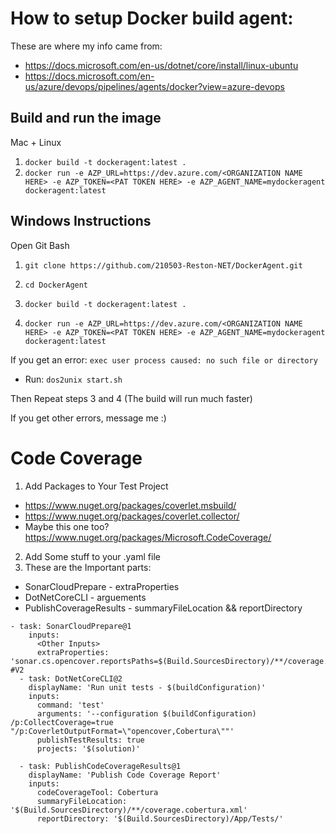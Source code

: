 # How to setup Docker build agent:
These are where my info came from:
- https://docs.microsoft.com/en-us/dotnet/core/install/linux-ubuntu
- https://docs.microsoft.com/en-us/azure/devops/pipelines/agents/docker?view=azure-devops

## Build and run the image
Mac + Linux
1. `docker build -t dockeragent:latest .`
2. `docker run -e AZP_URL=https://dev.azure.com/<ORGANIZATION NAME HERE> -e AZP_TOKEN=<PAT TOKEN HERE> -e AZP_AGENT_NAME=mydockeragent dockeragent:latest`

## Windows Instructions
Open Git Bash

1. `git clone https://github.com/210503-Reston-NET/DockerAgent.git`

2. `cd DockerAgent`

3. `docker build -t dockeragent:latest .`

4. `docker run -e AZP_URL=https://dev.azure.com/<ORGANIZATION NAME HERE> -e AZP_TOKEN=<PAT TOKEN HERE> -e AZP_AGENT_NAME=mydockeragent dockeragent:latest`


If you get an error: `exec user process caused: no such file or directory`

 - Run: `dos2unix start.sh`

Then Repeat steps 3 and 4 (The build will run much faster)

If you get other errors, message me :)

# Code Coverage
1. Add Packages to Your Test Project
  - https://www.nuget.org/packages/coverlet.msbuild/
  - https://www.nuget.org/packages/coverlet.collector/
  - Maybe this one too? https://www.nuget.org/packages/Microsoft.CodeCoverage/

2. Add Some stuff to your .yaml file
3. These are the Important parts:
  - SonarCloudPrepare - extraProperties
  - DotNetCoreCLI - arguements
  - PublishCoverageResults - summaryFileLocation && reportDirectory

```
- task: SonarCloudPrepare@1
    inputs:
      <Other Inputs>
      extraProperties: 'sonar.cs.opencover.reportsPaths=$(Build.SourcesDirectory)/**/coverage.opencover.xml'  
#V2
  - task: DotNetCoreCLI@2
    displayName: 'Run unit tests - $(buildConfiguration)'
    inputs:
      command: 'test'
      arguments: '--configuration $(buildConfiguration) /p:CollectCoverage=true "/p:CoverletOutputFormat=\"opencover,Cobertura\""'
      publishTestResults: true
      projects: '$(solution)'

  - task: PublishCodeCoverageResults@1
    displayName: 'Publish Code Coverage Report'
    inputs:
      codeCoverageTool: Cobertura
      summaryFileLocation: '$(Build.SourcesDirectory)/**/coverage.cobertura.xml'
      reportDirectory: '$(Build.SourcesDirectory)/App/Tests/'

```
